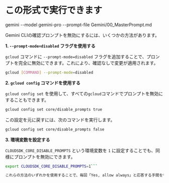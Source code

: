 # この形式で実行できます
gemini --model gemini-pro --prompt-file Gemini/00_MasterPrompt.md






Gemini CLIの確認プロンプトを無効にするには、いくつかの方法があります。

**1. `--prompt-mode=disabled` フラグを使用する**

`gcloud` コマンドに `--prompt-mode=disabled` フラグを追加することで、プロンプトを完全に無効にできます。これにより、確認なしで変更が適用されます。

```bash
gcloud [COMMAND] --prompt-mode=disabled
```

**2. `gcloud config` コマンドを使用する**

`gcloud config set` を使用して、すべての`gcloud`コマンドでプロンプトを無効にすることもできます。

```bash
gcloud config set core/disable_prompts true
```

この設定を元に戻すには、次のコマンドを実行します。

```bash
gcloud config set core/disable_prompts false
```

**3. 環境変数を設定する**

`CLOUDSDK_CORE_DISABLE_PROMPTS` という環境変数を `1` に設定することでも、同様にプロンプトを無効にできます。

```bash
export CLOUDSDK_CORE_DISABLE_PROMPTS=1```

これらの方法のいずれかを使用することで、毎回「Yes, allow always」と応答する手間を省くことができます。ただし、これらの設定はすべてのプロンプトを無効にするため、意図しない変更を適用してしまう可能性がある点にご注意ください。